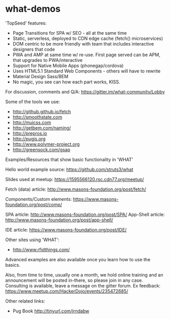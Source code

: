 # what-demos

'TopSeed' features:
- Page Transitions for SPA w/ SEO - all at the same time
- Static, serverless, deployed to CDN edge cache (fetch() microservices)
- DOM centric to be more friendly with team that includes interactive designers that code
- PWA and AMP at same time w/ re-use. First page served can be APM, that upgrades to PWA/interactive
- Support for Native Mobile Apps (phonegap/cordova) 
- Uses HTML5.1 Standard Web Components - others will have to rewrite
- Material Design Sass/BEM
- No magic, you see can how each part works, KISS.

For discussion, comments and Q/A: <https://gitter.im/what-community/Lobby>

Some of the tools we use:
- <http://github.github.io/fetch>
- <http://smoothstate.com>
- <http://muicss.com>
- <http://getbem.com/naming/>
- <http://prepros.io>
- <http://pugjs.org>
- <http://www.polymer-project.org>
- <http://greensock.com/gsap>


Examples/Resources that show basic functionality in 'WHAT'

Hello world example source: <https://github.com/struts3/what>

Slides used at meetup: <https://1595566120.rsc.cdn77.org/meetup/>

Fetch (data) article: <http://www.masons-foundation.org/post/fetch/>

Components/Custom elements: <https://www.masons-foundation.org/post/comp/>

SPA article: <http://www.masons-foundation.org/post/SPA/>
App-Shell article: <http://www.masons-foundation.org/post/app-shell/>

IDE article: <https://www.masons-foundation.org/post/IDE/>

Other sites using 'WHAT':
- <http://www.rfidthings.com/>

Advanced examples are also available once you learn how to use the basics.

Also, from time to time, usually one a month, we hold online training and an announcement will be posted in-there, so please join in any case. 
Consulting is available, leave a message on the gitter forum.
Ex feedback: <https://www.meetup.com/HackerDojo/events/235472685/>


Other related links:
- Pug Book <http://tinyurl.com/jrndabw>
